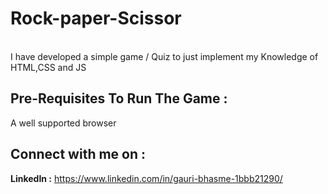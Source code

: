 <h1>Rock-paper-Scissor  </h1>
<br>
I have developed a simple game / Quiz to just implement my Knowledge of  HTML,CSS and JS
<br> 


<h2>Pre-Requisites To Run The Game :</h2>
   A well supported browser
  <h2>Connect with me on : </h2>
   <p><b> LinkedIn :</b> <a href="https://www.linkedin.com/in/gauri-bhasme-1bbb21290/">https://www.linkedin.com/in/gauri-bhasme-1bbb21290/</p>
